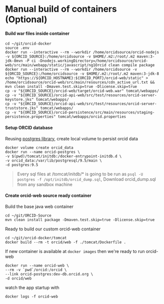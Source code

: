 # Manual build of containers (Optional)

#### Build war files inside container

    cd ~/git/orcid-docker
    source .env
    docker run --interactive --rm --workdir /home/orcidsource/orcid-nodejs -v ${ORCID_SOURCE}:/home/orcidsource -v $HOME/.m2:/root/.m2 maven:3-jdk-8mvn -P ci -Dnodejs.workingDirectory=/home/orcidsource/orcid-web/src/main/webapp/static/javascript/ng1Orcid clean compile package
    docker run --interactive --rm --workdir /home/orcidsource -v ${ORCID_SOURCE}:/home/orcidsource -v $HOME/.m2:/root/.m2 maven:3-jdk-8 echo "https://${ORCID_HOSTNAME}:${ORCID_PORT}/orcid-web/static" > /home/orcidsource/orcid-web/src/main/resources/cdn_active_url.txt &&  mvn clean install -Dmaven.test.skip=true -Dlicense.skip=true
    cp -v "${ORCID_SOURCE}/orcid-web/target/orcid-web.war" tomcat/webapps/
    cp -v "${ORCID_SOURCE}/orcid-api-web/src/test/resources/orcid-server-keystore.jks" tomcat/webapps/
    cp -v "${ORCID_SOURCE}/orcid-api-web/src/test/resources/orcid-server-truststore.jks" tomcat/webapps/
    cp -v "${ORCID_SOURCE}/orcid-persistence/src/main/resources/staging-persistence.properties" tomcat/webapps/orcid.properties

#### Setup ORCID database

Reusing [postgres library](https://docs.docker.com/samples/library/postgres/), create local volume to persist orcid data

    docker volume create orcid_data
    docker run --name orcid-postgres \
    -v $(pwd)/tomcat/initdb:/docker-entrypoint-initdb.d \
    -v orcid_data:/var/lib/postgresql/9.5/main \
    -d postgres:9.5

> Every sql files at /tomcat/initdb/* is going to be run as `psql -U postgres -f /opt/initdb/orcid_dump.sql`, Download orcid_dump.sql from any sandbox machine

#### Create orcid-web source ready container

Build the base java web container

    cd ~/git/ORCID-Source
    mvn clean install package -Dmaven.test.skip=true -Dlicense.skip=true

Ready to build our custom orcid-web container

    cd ~/git/orcid-docker/tomcat
    docker build --rm -t orcid/web -f ./tomcat/Dockerfile .

If new container is available at `docker images` then we're ready to run orcid-web

    docker run --name orcid-web \
    --rm -v `pwd`/orcid:/orcid \
    --link orcid-postgres:dev-db.orcid.org \
    -d orcid/web

watch the app startup with

    docker logs -f orcid-web

